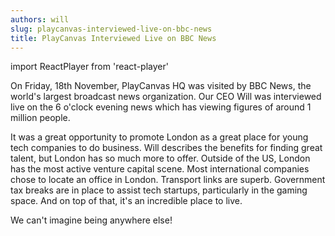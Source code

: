 ```yaml
---
authors: will
slug: playcanvas-interviewed-live-on-bbc-news
title: PlayCanvas Interviewed Live on BBC News
---
```


import ReactPlayer from 'react-player'

On Friday, 18th November, PlayCanvas HQ was visited by BBC News, the world's largest broadcast news organization. Our CEO Will was interviewed live on the 6 o'clock evening news which has viewing figures of around 1 million people.

<ReactPlayer playing controls url="/img/BBC-London-Evening-News-18_11_2016.mp4" />

It was a great opportunity to promote London as a great place for young tech companies to do business. Will describes the benefits for finding great talent, but London has so much more to offer. Outside of the US, London has the most active venture capital scene. Most international companies chose to locate an office in London. Transport links are superb. Government tax breaks are in place to assist tech startups, particularly in the gaming space. And on top of that, it's an incredible place to live.

We can't imagine being anywhere else!

